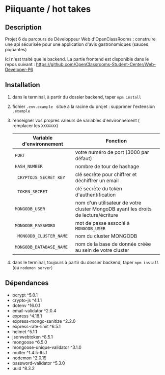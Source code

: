 # Piiquante / hot takes

## Description
  Projet 6 du parcours de Développeur Web d'OpenClassRooms : construire une api sécurisée pour une application d'avis gastronomiques (sauces piquantes)
  
  Ici n'est traité que le backend. La partie frontend est disponible dans le repos suivant : https://github.com/OpenClassrooms-Student-Center/Web-Developer-P6

##  Installation
  
1) dans le terminal, à partir du dossier backend, taper `npm install`
2) fichier `.env.example ` situé à la racine du projet : supprimer l'extension `.example `  
3) renseigner vos propres valeurs de variables d'environnement ( remplacer les ` XXXXXXX `) 
  
    | Variable d'environnement | Fonction |
    |--|--|
    | ` PORT ` | votre numéro de port (3000 par défaut)|
    | ` HASH_NUMBER ` | nombre de tour de hashage |
    | ` CRYPTOJS_SECRET_KEY` | clé secrète pour chiffrer et déchiffrer un email|
    | ` TOKEN_SECRET` | clé secrète du token d'authentification|
    | ` MONGODB_USER ` | nom d'un utilisateur de votre cluster MongoDB ayant les droits de lecture/écriture|
    | ` MONGODB_PASSWORD ` | mot de passe associé à ` MONGODB_USER `|
    | ` MONGODB_CLUSTER_NAME` | nom du cluster MONGODB |
    | ` MONGODB_DATABASE_NAME ` | nom de la base de donnée créée au sein de votre cluster |

4) dans le terminal, toujours à partir du dossier backend, taper `npm install` (ou `nodemon server`) 

##  Dépendances
- bcrypt ^5.0.1
- crypto-js ^4.1.1
- dotenv ^16.0.1
- email-validator ^2.0.4
- express ^4.18.1
- express-mongo-sanitize ^2.2.0
- express-rate-limit ^6.5.1
- helmet ^5.1.1
- jsonwebtoken ^8.5.1
- mongoose ^6.5.0
- mongoose-unique-validator ^3.1.0
- multer ^1.4.5-lts.1
- nodemon ^2.0.19
- password-validator ^5.3.0
- uuid ^8.3.2 